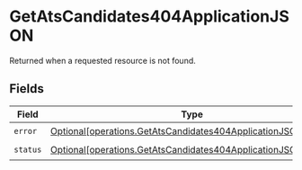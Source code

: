 # GetAtsCandidates404ApplicationJSON

Returned when a requested resource is not found.


## Fields

| Field                                                                                                                                    | Type                                                                                                                                     | Required                                                                                                                                 | Description                                                                                                                              |
| ---------------------------------------------------------------------------------------------------------------------------------------- | ---------------------------------------------------------------------------------------------------------------------------------------- | ---------------------------------------------------------------------------------------------------------------------------------------- | ---------------------------------------------------------------------------------------------------------------------------------------- |
| `error`                                                                                                                                  | [Optional[operations.GetAtsCandidates404ApplicationJSONError]](undefined/models/operations/getatscandidates404applicationjsonerror.md)   | :heavy_check_mark:                                                                                                                       | N/A                                                                                                                                      |
| `status`                                                                                                                                 | [Optional[operations.GetAtsCandidates404ApplicationJSONStatus]](undefined/models/operations/getatscandidates404applicationjsonstatus.md) | :heavy_check_mark:                                                                                                                       | N/A                                                                                                                                      |